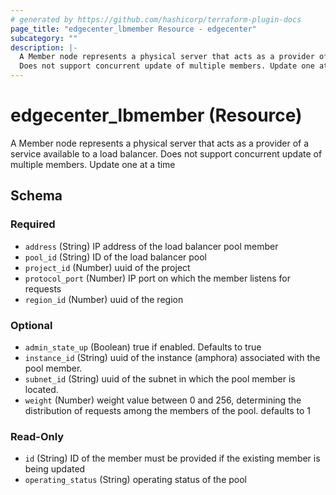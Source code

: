 ```yaml
---
# generated by https://github.com/hashicorp/terraform-plugin-docs
page_title: "edgecenter_lbmember Resource - edgecenter"
subcategory: ""
description: |-
  A Member node represents a physical server that acts as a provider of a service available to a load balancer.
  Does not support concurrent update of multiple members. Update one at a time
---
```


# edgecenter_lbmember (Resource)

A Member node represents a physical server that acts as a provider of a service available to a load balancer. 
Does not support concurrent update of multiple members. Update one at a time



<!-- schema generated by tfplugindocs -->
## Schema

### Required

- `address` (String) IP address of the load balancer pool member
- `pool_id` (String) ID of the load balancer pool
- `project_id` (Number) uuid of the project
- `protocol_port` (Number) IP port on which the member listens for requests
- `region_id` (Number) uuid of the region

### Optional

- `admin_state_up` (Boolean) true if enabled. Defaults to true
- `instance_id` (String) uuid of the instance (amphora) associated with the pool member.
- `subnet_id` (String) uuid of the subnet in which the pool member is located.
- `weight` (Number) weight value between 0 and 256, determining the distribution of requests among the members of the pool. defaults to 1

### Read-Only

- `id` (String) ID of the member must be provided if the existing member is being updated
- `operating_status` (String) operating status of the pool


